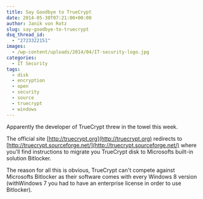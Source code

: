 ```yaml
---
title: Say Goodbye to TrueCrypt
date: 2014-05-30T07:21:00+00:00
author: Janik von Rotz
slug: say-goodbye-to-truecrypt
dsq_thread_id:
  - "2723322151"
images:
  - /wp-content/uploads/2014/04/IT-security-logo.jpg
categories:
  - IT Security
tags:
  - disk
  - encryption
  - open
  - security
  - source
  - truecrypt
  - windows
---
```

Apparently the developer of TrueCrypt threw in the towel this week.

The official site [http://truecrypt.org](http://truecrypt.org) redirects to [http://truecrypt.sourceforge.net/](http://truecrypt.sourceforge.net/) where you'll find instructions to migrate you TrueCrypt disk to Microsofts built-in solution Bitlocker.

The reason for all this is obvious, TrueCrypt can't compete against Microsofts Bitlocker as their software comes with every Windows 8 version (withWindows 7 you had to have an enterprise license in order to use Bitlocker).

